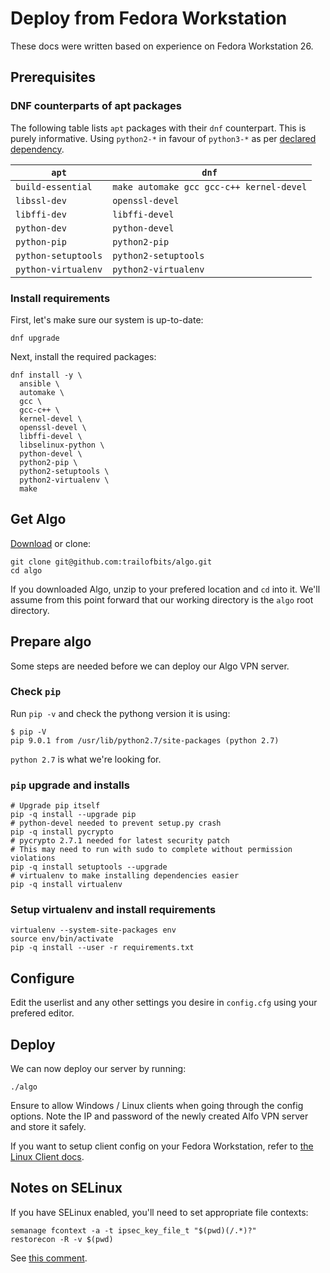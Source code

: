 # Deploy from Fedora Workstation

These docs were written based on experience on Fedora Workstation 26.

## Prerequisites

### DNF counterparts of apt packages

The following table lists `apt` packages with their `dnf` counterpart. This is purely informative.
Using `python2-*` in favour of `python3-*` as per [declared dependency](https://github.com/trailofbits/algo#deploy-the-algo-server).

| `apt` | `dnf` |
| ----- | ----- |
| `build-essential` | `make automake gcc gcc-c++ kernel-devel` |
| `libssl-dev` | `openssl-devel` |
| `libffi-dev` | `libffi-devel` |
| `python-dev` | `python-devel` |  
| `python-pip` | `python2-pip` |
| `python-setuptools` | `python2-setuptools` |
| `python-virtualenv` | `python2-virtualenv` |

### Install requirements

First, let's make sure our system is up-to-date:

````
dnf upgrade
````

Next, install the required packages:

````
dnf install -y \
  ansible \
  automake \
  gcc \
  gcc-c++ \
  kernel-devel \
  openssl-devel \
  libffi-devel \
  libselinux-python \
  python-devel \
  python2-pip \
  python2-setuptools \
  python2-virtualenv \
  make
````

## Get Algo


[Download](https://github.com/trailofbits/algo/archive/master.zip) or clone:

````
git clone git@github.com:trailofbits/algo.git
cd algo
````

If you downloaded Algo, unzip to your prefered location and `cd` into it.
We'll assume from this point forward that our working directory is the `algo` root directory.


## Prepare algo

Some steps are needed before we can deploy our Algo VPN server.

### Check `pip`

Run `pip -v` and check the pythong version it is using:
 
````
$ pip -V
pip 9.0.1 from /usr/lib/python2.7/site-packages (python 2.7)
````

`python 2.7` is what we're looking for.

### `pip` upgrade and installs

````
# Upgrade pip itself
pip -q install --upgrade pip
# python-devel needed to prevent setup.py crash
pip -q install pycrypto       
# pycrypto 2.7.1 needed for latest security patch
# This may need to run with sudo to complete without permission violations
pip -q install setuptools --upgrade
# virtualenv to make installing dependencies easier
pip -q install virtualenv
````

### Setup virtualenv and install requirements

````
virtualenv --system-site-packages env
source env/bin/activate
pip -q install --user -r requirements.txt
````

## Configure

Edit the userlist and any other settings you desire in `config.cfg` using your prefered editor.

## Deploy

We can now deploy our server by running:

````
./algo
````

Ensure to allow Windows / Linux clients when going through the config options.
Note the IP and password of the newly created Alfo VPN server and store it safely.

If you want to setup client config on your Fedora Workstation, refer to [the Linux Client docs](client-linux.md).

## Notes on SELinux

If you have SELinux enabled, you'll need to set appropriate file contexts:

````
semanage fcontext -a -t ipsec_key_file_t "$(pwd)(/.*)?"
restorecon -R -v $(pwd)
````

See [this comment](https://github.com/trailofbits/algo/issues/263#issuecomment-328053950).
